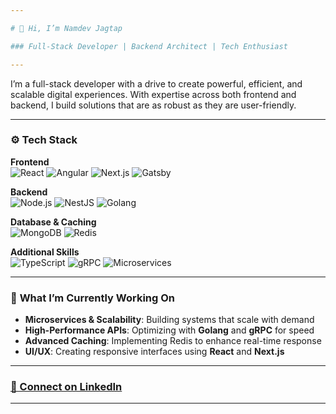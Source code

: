 ```yaml
---

# 👋 Hi, I’m Namdev Jagtap

### Full-Stack Developer | Backend Architect | Tech Enthusiast

---
```


I’m a full-stack developer with a drive to create powerful, efficient, and scalable digital experiences. With expertise across both frontend and backend, I build solutions that are as robust as they are user-friendly.

---

### ⚙️ **Tech Stack**

**Frontend**  
![React](https://img.shields.io/badge/-React-61DAFB?logo=react&logoColor=white&style=for-the-badge) 
![Angular](https://img.shields.io/badge/-Angular-DD0031?logo=angular&logoColor=white&style=for-the-badge) 
![Next.js](https://img.shields.io/badge/-Next.js-000000?logo=nextdotjs&logoColor=white&style=for-the-badge) 
![Gatsby](https://img.shields.io/badge/-Gatsby-663399?logo=gatsby&logoColor=white&style=for-the-badge)

**Backend**  
![Node.js](https://img.shields.io/badge/-Node.js-339933?logo=nodedotjs&logoColor=white&style=for-the-badge) 
![NestJS](https://img.shields.io/badge/-NestJS-E0234E?logo=nestjs&logoColor=white&style=for-the-badge) 
![Golang](https://img.shields.io/badge/-Golang-00ADD8?logo=go&logoColor=white&style=for-the-badge)

**Database & Caching**  
![MongoDB](https://img.shields.io/badge/-MongoDB-47A248?logo=mongodb&logoColor=white&style=for-the-badge) 
![Redis](https://img.shields.io/badge/-Redis-DC382D?logo=redis&logoColor=white&style=for-the-badge)

**Additional Skills**  
![TypeScript](https://img.shields.io/badge/-TypeScript-007ACC?logo=typescript&logoColor=white&style=for-the-badge) 
![gRPC](https://img.shields.io/badge/-gRPC-0080FF?logo=grpc&logoColor=white&style=for-the-badge) 
![Microservices](https://img.shields.io/badge/-Microservices-4285F4?style=for-the-badge) 

---

### 🚀 **What I’m Currently Working On**

- **Microservices & Scalability**: Building systems that scale with demand
- **High-Performance APIs**: Optimizing with **Golang** and **gRPC** for speed
- **Advanced Caching**: Implementing Redis to enhance real-time response
- **UI/UX**: Creating responsive interfaces using **React** and **Next.js**

---

### [📇 Connect on LinkedIn](https://www.linkedin.com/in/namdev-jagtap/)

---
